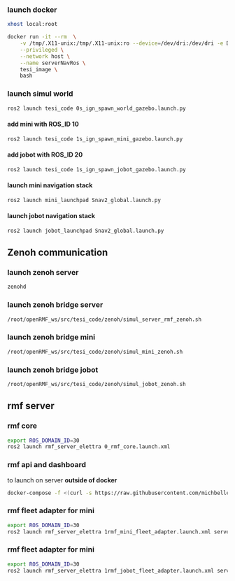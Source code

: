 ### launch docker

```bash
xhost local:root
```

```bash
docker run -it --rm  \
    -v /tmp/.X11-unix:/tmp/.X11-unix:ro --device=/dev/dri:/dev/dri -e DISPLAY=$DISPLAY \
    --privileged \
    --network host \
    --name serverNavRos \
    tesi_image \
    bash
```

### launch simul world

```bash
ros2 launch tesi_code 0s_ign_spawn_world_gazebo.launch.py
```

#### add mini with ROS_ID 10

```bash
ros2 launch tesi_code 1s_ign_spawn_mini_gazebo.launch.py
```

#### add jobot with ROS_ID 20

```bash
ros2 launch tesi_code 1s_ign_spawn_jobot_gazebo.launch.py
```

#### launch mini navigation stack 
```bash
ros2 launch mini_launchpad Snav2_global.launch.py
```

#### launch jobot navigation stack 
```bash
ros2 launch jobot_launchpad Snav2_global.launch.py
```

## Zenoh communication

### launch zenoh server
```bash
zenohd
```

### launch zenoh bridge server 
```bash
/root/openRMF_ws/src/tesi_code/zenoh/simul_server_rmf_zenoh.sh
```

### launch zenoh bridge mini
```bash
/root/openRMF_ws/src/tesi_code/zenoh/simul_mini_zenoh.sh
```

### launch zenoh bridge jobot
```bash
/root/openRMF_ws/src/tesi_code/zenoh/simul_jobot_zenoh.sh
```

## rmf server

### rmf core

```bash
export ROS_DOMAIN_ID=30
ros2 launch rmf_server_elettra 0_rmf_core.launch.xml
```

### rmf api and dashboard

to launch on server **outside of docker**

```bash
docker-compose -f <(curl -s https://raw.githubusercontent.com/michbelle/RMF_server/cb467cfdddeabfc3a877e32934d323016416cd2b/Docker_f/dockerCompose_api_dashboard/compose.yml) up
```

### rmf fleet adapter for mini
```bash
export ROS_DOMAIN_ID=30
ros2 launch rmf_server_elettra 1rmf_mini_fleet_adapter.launch.xml server_uri:="ws://localhost:8000/_internal"
```

### rmf fleet adapter for mini
```bash
export ROS_DOMAIN_ID=30
ros2 launch rmf_server_elettra 1rmf_jobot_fleet_adapter.launch.xml server_uri:="ws://localhost:8000/_internal"
```
